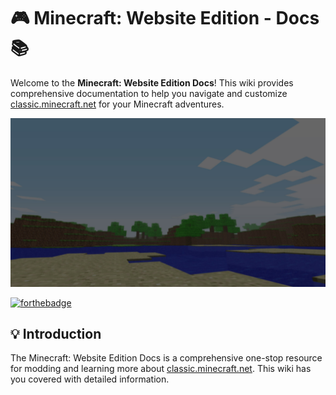 # 🎮 Minecraft: Website Edition - Docs 📚

Welcome to the **Minecraft: Website Edition Docs**! This wiki provides comprehensive documentation to help you navigate and customize [classic.minecraft.net](https://classic.minecraft.net/) for your Minecraft adventures.

[![Markdown Banner Image](https://raw.githubusercontent.com/MBooze/MC-WebsiteEditonDocs/main/assets/textures/background.jpg)](https://classic.minecraft.net/)

[![forthebadge](https://forthebadge.com/images/badges/you-didnt-ask-for-this.svg)](https://forthebadge.com)

## 💡 Introduction
The Minecraft: Website Edition Docs is a comprehensive one-stop resource for modding and learning more about [classic.minecraft.net](https://classic.minecraft.net/). This wiki has you covered with detailed information.
